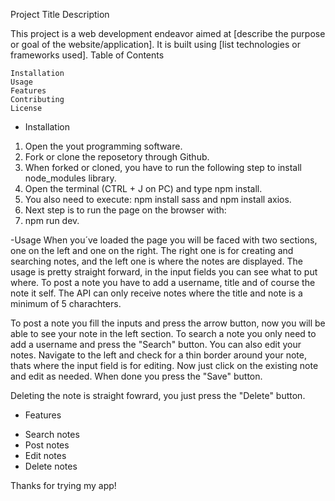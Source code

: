 Project Title
Description

This project is a web development endeavor aimed at [describe the purpose or goal of the website/application]. It is built using [list technologies or frameworks used].
Table of Contents

    Installation
    Usage
    Features
    Contributing
    License


- Installation
1. Open the yout programming software.
2. Fork or clone the reposetory through Github.
3. When forked or cloned, you have to run the following step to install node_modules library.
4. Open the terminal (CTRL + J on PC) and type npm install.
5. You also need to execute: npm install sass and npm install axios.
6. Next step is to run the page on the browser with:
7. npm run dev.

-Usage
When you´ve loaded the page you will be faced with two sections, one on the left and one on the right. The right one is for creating and searching notes, and the left one is where the notes are displayed.
The usage is pretty straight forward, in the input fields you can see what to put where. To post a note you have to add a username, title and of course the note it self. The API can only receive notes where
the title and note is a minimum of 5 charachters. 

To post a note you fill the inputs and press the arrow button, now you will be able to see your note in the left section. To search a note you only need to add a username and press the "Search" button.
You can also edit your notes. Navigate to the left and check for a thin border around your note, thats where the input field is for editing. Now just click on the existing note and edit as needed. When done you press the
"Save" button.

Deleting the note is straight fowrard, you just press the "Delete" button.

- Features
* Search notes
* Post notes
* Edit notes
* Delete notes

Thanks for trying my app!


